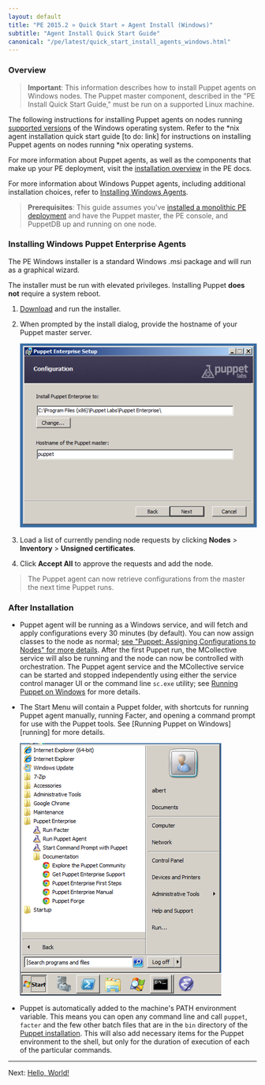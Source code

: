 ```yaml
---
layout: default
title: "PE 2015.2 » Quick Start » Agent Install (Windows)"
subtitle: "Agent Install Quick Start Guide"
canonical: "/pe/latest/quick_start_install_agents_windows.html"
---
```



### Overview

>**Important**: This information describes how to install Puppet agents on Windows nodes. The Puppet master component, described in the "PE Install Quick Start Guide," must be run on a supported Linux machine.

The following instructions for installing Puppet agents on nodes running [supported versions](./install_system_requirements.html#operating-system) of the Windows operating system. Refer to the *nix agent installation quick start guide [to do: link] for instructions on installing Puppet agents on nodes running *nix operating systems.

For more information about Puppet agents, as well as the components that make up your PE deployment, visit the [installation overview](./install_basic.html) in the PE docs.

For more information about Windows Puppet agents, including additional installation choices, refer to [Installing Windows Agents](./install_windows.html).

>**Prerequisites**: This guide assumes you've [installed a monolithic PE deployment](./quick_start_install_mono.html) and have the Puppet master, the PE console, and PuppetDB up and running on one node.

### Installing Windows Puppet Enterprise Agents

[downloadpe]: http://info.puppetlabs.com/download-pe.html
[startmenu]: ./images/windows/start_menu.png
[server]: ./images/windows/wizard_server.png
[node_request]: ./images/console/request_indicator.png

The PE Windows installer is a standard Windows .msi package and will run as a graphical wizard.

The installer must be run with elevated privileges. Installing Puppet **does not** require a system reboot.

1. [Download][downloadpe] and run the installer.

2. When prompted by the install dialog, provide the hostname of your Puppet master server.

   ![Puppet master hostname selection][server]

3. Load a list of currently pending node requests by clicking **Nodes** > **Inventory** > **Unsigned certificates**.

4. Click __Accept All__ to approve the requests and add the node.

> The Puppet agent can now retrieve configurations from the master the next time Puppet runs.

### After Installation

* Puppet agent will be running as a Windows service, and will fetch and apply configurations every 30 minutes (by default). You can now assign classes to the node as normal; [see "Puppet: Assigning Configurations to Nodes" for more details](./puppet_assign_configurations.html). After the first Puppet run, the MCollective service will also be running and the node can now be controlled with orchestration. The Puppet agent service and the MCollective service can be started and stopped independently using either the service control manager UI or the command line `sc.exe` utility; see [Running Puppet on Windows](/windows/running.html#configuring-the-agent-service) for more details.

* The Start Menu will contain a Puppet folder, with shortcuts for running Puppet agent manually, running Facter, and opening a command prompt for use with the Puppet tools. See [Running Puppet on Windows][running] for more details.

    ![Start Menu icons][startmenu]

* Puppet is automatically added to the machine's PATH environment variable. This means you can open any command line and call `puppet`, `facter` and the few other batch files that are in the `bin` directory of the [Puppet installation](#program-directory). This will also add necessary items for the Puppet environment to the shell, but only for the duration of execution of each of the particular commands.

----------------------
Next: [Hello, World!](./quick_start_helloworld.html)
